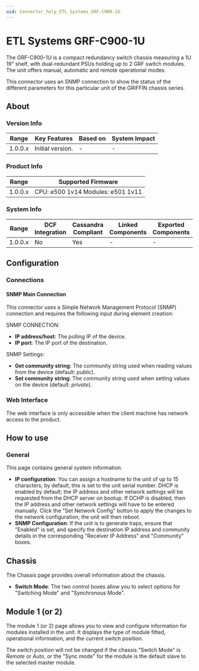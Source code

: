 ```yaml
---
uid: Connector_help_ETL_Systems_GRF-C900-1U
---
```


# ETL Systems GRF-C900-1U

The GRF-C900-1U is a compact redundancy switch chassis measuring a 1U 19" shelf, with dual-redundant PSUs holding up to 2 GRF switch modules. The unit offers manual, automatic and remote operational modes.

This connector uses an SNMP connection to show the status of the different parameters for this particular unit of the GRIFFIN chassis series.

## About

### Version Info

| **Range** | **Key Features** | **Based on** | **System Impact** |
|-----------|------------------|--------------|-------------------|
| 1.0.0.x   | Initial version. | \-           | \-                |

### Product Info

| **Range** | **Supported Firmware**            |
|-----------|-----------------------------------|
| 1.0.0.x   | CPU: e500 1v14 Modules: e501 1v11 |

### System Info

| **Range** | **DCF Integration** | **Cassandra Compliant** | **Linked Components** | **Exported Components** |
|-----------|---------------------|-------------------------|-----------------------|-------------------------|
| 1.0.0.x   | No                  | Yes                     | \-                    | \-                      |

## Configuration

### Connections

#### SNMP Main Connection

This connector uses a Simple Network Management Protocol (SNMP) connection and requires the following input during element creation:

SNMP CONNECTION:

- **IP address/host**: The polling IP of the device.
- **IP port**: The IP port of the destination.

SNMP Settings:

- **Get community string**: The community string used when reading values from the device (default: *public*).
- **Set community string**: The community string used when setting values on the device (default: *private*).

### Web Interface

The web interface is only accessible when the client machine has network access to the product.

## How to use

### General

This page contains general system information.

- **IP configuration**: You can assign a hostname to the unit of up to 15 characters; by default, this is set to the unit serial number. DHCP is enabled by default; the IP address and other network settings will be requested from the DHCP server on bootup. If DCHP is disabled, then the IP address and other network settings will have to be entered manually. Click the "Set Network Config" button to apply the changes to the network configuration; the unit will then reboot.
- **SNMP Configuration**: If the unit is to generate traps, ensure that "Enabled" is set, and specify the destination IP address and community details in the corresponding "Receiver IP Address" and "Community" boxes.

## Chassis

The Chassis page provides overall information about the chassis.

- **Switch Mode**: The two control boxes allow you to select options for "Switching Mode" and "Synchronous Mode".

## Module 1 (or 2)

The module 1 (or 2) page allows you to view and configure information for modules installed in the unit. It displays the type of module fitted, operational information, and the current switch position.

The switch position will not be changed if the chassis "Switch Mode" is *Remote* or *Auto*, or the "Sync mode" for the module is the default slave to the selected master module.
